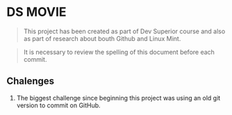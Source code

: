 # DS MOVIE
> This project has been created as part of Dev Superior course and also as part of research about bouth Github and Linux Mint.

> It is necessary to review the spelling of this document before each commit.

## Chalenges
1. The biggest challenge since beginning this project was using an old git version to commit on GitHub. 
